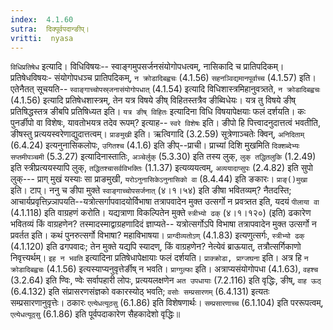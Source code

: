 ```yaml
---
index:  4.1.60
sutra:  दिक्पूर्वपदान्ङीप्।
vritti:  nyasa
---
```


`विधिप्रतिषेध` इत्यादि। विधिविषयः-- स्वाङ्गमुपसर्जनसंयोगोपधत्वम्, नासिकादि च प्रातिपदिकम्। प्रतिषेधविषयः- संयोगोपधञ्च प्रातिपदिकम्, `न क्रोडादिबह्वचः` (4.1.56) `सहनञ्विद्यमानपूर्वाच्च` (4.1.57) इति। एतेनैतत् सूचयति-- `स्वाङ्गाच्चोपस्र्जनासंयोगोपधात्` (4.1.54) इत्यादि विधिशास्त्रमिहानुवत्र्तते, `न क्रोडादिबह्वचः` (4.1.56) इत्यादि प्रतिषेधशास्त्रम्, तेन यत्र विषये ङीष् विहितस्तत्रैव ङीब्विधेयः। यत्र तु विषये ङीष् प्रतिषिद्धस्तत्र ङीबपि प्रतिषिध्यत इति। `यत्र ङीष् विहितः` इत्यादिना विधि विषयापेक्षयाः फलं दर्शयति। कः पुनर्ङीपो वा विशेषः, यावतोभयत्र तदेव रूपम्? इत्याह-- `स्वरे विशेषः` इति। ङीपो हि पित्त्वादनुदात्तत्वं भवतीति, ङीषस्तु प्रत्ययस्वरेणाद्युदात्तत्वम्। `प्राङमुखी` इति। ऋत्विगादि (3.2.59) सूत्रेणाञ्चतेः क्विन्, `अनिदिताम्` (6.4.24) इत्यनुनासिकलोपः, `उगितश्च` (4.1.6) इति ङीप्--प्राची। प्राच्यां दिशि मुखमिति `दिक्शब्देभ्यः सप्तमीपञ्चमी` (5.3.27) इत्यादिनास्तातिः, `अञ्चेर्लुक्` (5.3.30) इति तस्य लुक्, `लुक् तद्धितलुकि` (1.2.49) इति स्त्रीप्रत्ययस्यापि लुक्, `तद्धितश्चासर्वविभक्तिः` (1.1.37) इत्यव्ययत्वम्, `अव्ययादाप्सुपः` (2.4.82) इति सुपो लुक्--- प्राग् मुखं यस्याः सा प्राङमुखी, `यरोऽनुनासिकेऽनुनासिको वा` (8.4.44) इति ङकारः। `प्राङ्()मुखा` इति। टाप्। ननु च ङीपा मुक्ते `स्वाङ्गाच्चोपसर्जनात्` (४।१।५४) इति ङीषा भवितव्यम्? नैतदस्ति; आचार्यप्रवृत्तिज्र्ञापयति--यत्रोत्सर्गापवादयोर्विभाषा तत्रापवादेन मुक्त उत्सर्गो न प्रवत्र्तत इति, यदयं `पीलाया वा` (4.1.118) इति वाग्रहणं करोति। यद्यत्राणा विकल्पितेन मुक्ते `स्त्रीभ्यो ढक्` (४।१।१२०) (इति) ढकारेण भवितव्यं किं वाग्रहणेन? तस्मादस्माद्वाग्रहणादिदं ज्ञाप्यते-- यत्रोत्सर्गोऽपि विभाषा तत्रापवादेन मुक्त उत्सर्गो न प्रवर्तत इति। कथं पुनरुत्सर्गो विभाषा? महाविभाषया। `प्राग्दीव्यतोऽण्` (4.1.83) इत्यणुत्सर्गः, `स्त्रीभ्यो ढक्` (4.1.120) इति ढगपवादः; तेन मुक्ते यद्यपि स्यादण्, किं वाग्रहणेन? नेत्येवं ब्राऊयात्, तत्रौत्सर्गिकाणो निवृत्त्यर्थम्। 
`इह न भवति` इत्यादिना प्रतिषेधापेक्षायाः फलं दर्शयति। `प्राक्क्रोडा, प्राग्जघना` इति। अत्र हि `न क्रोडादिबह्वचः` (4.1.56) इत्यस्याप्यनुवृत्तेर्ङीष् न भवति। `प्राग्गुल्फा` इति। अत्राप्यसंयोगोपधा (4.1.63), `वहश्च` (3.2.64) इति ण्विः, ण्वेः सर्वापहारी लोपः, प्रत्ययलक्षणेन `अत उपधायाः` (7.2.116) इति वृद्धिः, ङीष्, `वाह ऊठ्` (6.4.132) इति संप्रासरणसंज्ञको वकारस्योठ् भवति; `वसोः सम्प्रसारणम्` (6.4.131) इत्यतः सम्प्रसारणानुवृत्तेः। ठकारः `एत्येधत्यूठसु` (6.1.86) इति विशेषणार्थः। `सम्प्रसारणाच्च` (6.1.104) इति पररूपत्वम्, `एत्येधत्यूठ्सु` (6.1.86) इति पूर्वपदाकारेण सैहकादेशो वृद्धिः॥
